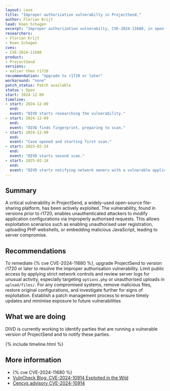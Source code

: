```yaml
---
layout: case
title: "Improper authorization vulnerabilty in ProjectSend,"
author: Florian Krijt
lead: Koen Schagen
excerpt: "Improper authorization vulnerabilty, CVE-2024-11680, in open-source file-sharing application: ProjectSend,"
researchers:
- Florian Krijt
- Koen Schagen
cves:
- CVE-2024-11680
product:
- ProjectSend
versions: 
- ealier then r1720
recommendation: "Upgrade to r1720 or later"
workaround: "none"
patch_status: Patch available
status : Open
start: 2024-12-09
timeline:
- start: 2024-12-09
  end:
  event: "DIVD starts researching the vulnerability."
- start: 2024-12-09
  end:
  event: "DIVD finds fingerprint, preparing to scan."
- start: 2024-12-09
  end:
  event: "Case opened and starting first scan."
- start: 2025-02-24
  end:
  event: "DIVD starts second scan."
- start: 2025-02-24
  end:
  event: "DIVD starts notifying network owners with a vulnerable application in their network."
---
```


## Summary

A critical vulnerability in ProjectSend, a widely-used open-source file-sharing platform, has been actively exploited. The vulnerability, found in versions prior to r1720, enables unauthenticated attackers to modify application configurations via improperly authorised requests. This allows exploitation scenarios such as enabling unauthorised user registration, uploading PHP webshells, or embedding malicious JavaScript, leading to server compromise.

## Recommendations

To remediate {% cve CVE-2024-11680 %}, upgrade ProjectSend to version r1720 or later to resolve the improper authorisation vulnerability. Limit public access by applying strict network controls and review server logs for unusual activity, especially targeting `options.php` or unauthorised uploads in `upload/files/`. For any compromised systems, remove malicious files, restore original configurations, and investigate further for signs of exploitation. Establish a patch management process to ensure timely updates and minimise exposure to future vulnerabilities

## What we are doing

DIVD is currently working to identify parties that are running a vulnerable version of ProjectSend and to notify these parties. 

{% include timeline.html %}

## More information

* {% cve CVE-2024-11680 %}
* [VulnCheck Blog: CVE-2024-10914 Exploited in the Wild](https://vulncheck.com/blog/projectsend-exploited-itw)
* [Cencys advisory CVE-2024-10914](https://censys.com/cve-2024-11680/)
